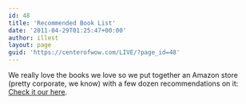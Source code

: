 ```yaml
---
id: 48
title: 'Recommended Book List'
date: '2011-04-29T01:25:47+00:00'
author: illest
layout: page
guid: 'https://centerofwow.com/LIVE/?page_id=48'
---
```


We really love the books we love so we put together an Amazon store (pretty corporate, we know) with a few dozen recommendations on it: [Check it our here](http://astore.amazon.com/madhapboocol-20).
